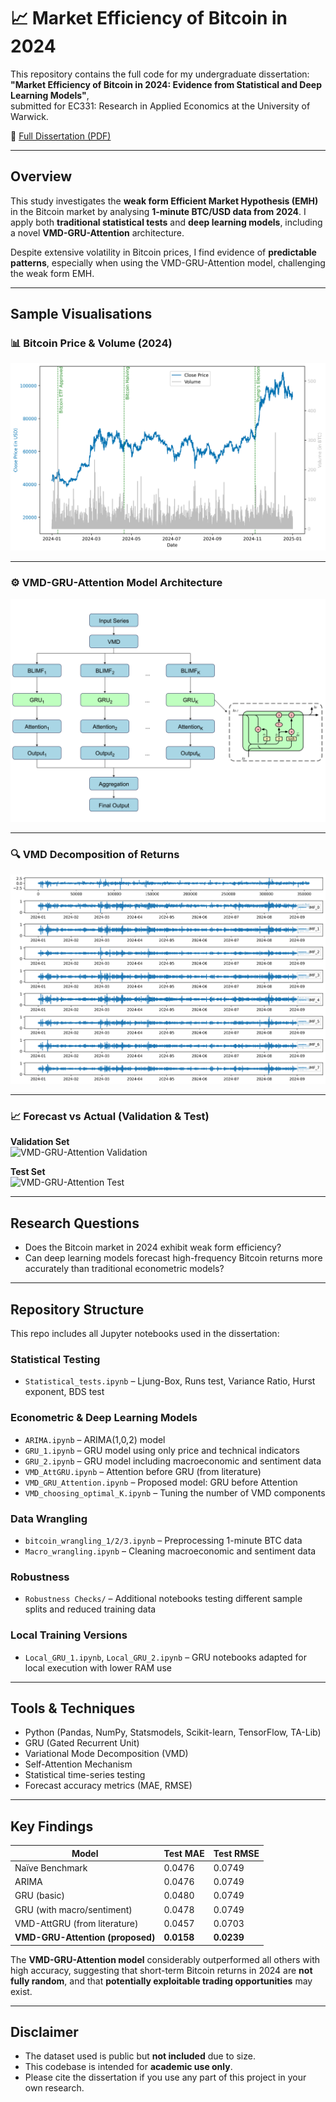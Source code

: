 # 📈 Market Efficiency of Bitcoin in 2024

This repository contains the full code for my undergraduate dissertation:  
**"Market Efficiency of Bitcoin in 2024: Evidence from Statistical and Deep Learning Models"**,  
submitted for EC331: Research in Applied Economics at the University of Warwick.

📄 [Full Dissertation (PDF)](./EC331__Research_in_Applied_Economics.pdf)

---

## Overview

This study investigates the **weak form Efficient Market Hypothesis (EMH)** in the Bitcoin market by analysing **1-minute BTC/USD data from 2024**. I apply both **traditional statistical tests** and **deep learning models**, including a novel **VMD-GRU-Attention** architecture.

Despite extensive volatility in Bitcoin prices, I find evidence of **predictable patterns**, especially when using the VMD-GRU-Attention model, challenging the weak form EMH.

---
## Sample Visualisations

### 📊 Bitcoin Price & Volume (2024)

![Bitcoin Close Price and Volume](https://raw.githubusercontent.com/alexzheng123/EC331-project/main/EMH/images/No%20titles/Bitcoin%20Close%20Price%20and%20volume.png)

---

### ⚙️ VMD-GRU-Attention Model Architecture

![VMD-GRU-Attention steps](https://raw.githubusercontent.com/alexzheng123/EC331-project/main/EMH/images/No%20titles/VMD-GRU-Attention-steps.png)

---

### 🔍 VMD Decomposition of Returns

![VMD Decomposition](https://raw.githubusercontent.com/alexzheng123/EC331-project/main/EMH/images/No%20titles/VMD%20decomposition.png)

---

### 📈 Forecast vs Actual (Validation & Test)

**Validation Set**  
![VMD-GRU-Attention Validation](https://raw.githubusercontent.com/alexzheng123/EC331-project/main/EMH/images/No%20titles/VMD-GRU-Att%20Forecast%20vs...urns%20(Validation%20Set).png)

**Test Set**  
![VMD-GRU-Attention Test](https://raw.githubusercontent.com/alexzheng123/EC331-project/main/EMH/images/No%20titles/VMD-GRU-Att%20Forecast%20vs...al%20Returns%20(Test%20Set).png)

---

## Research Questions

- Does the Bitcoin market in 2024 exhibit weak form efficiency?
- Can deep learning models forecast high-frequency Bitcoin returns more accurately than traditional econometric models?

---

## Repository Structure

This repo includes all Jupyter notebooks used in the dissertation:

### Statistical Testing
- `Statistical_tests.ipynb` – Ljung-Box, Runs test, Variance Ratio, Hurst exponent, BDS test

### Econometric & Deep Learning Models
- `ARIMA.ipynb` – ARIMA(1,0,2) model
- `GRU_1.ipynb` – GRU model using only price and technical indicators
- `GRU_2.ipynb` – GRU model including macroeconomic and sentiment data
- `VMD_AttGRU.ipynb` – Attention before GRU (from literature)
- `VMD_GRU_Attention.ipynb` – Proposed model: GRU before Attention
- `VMD_choosing_optimal_K.ipynb` – Tuning the number of VMD components

### Data Wrangling
- `bitcoin_wrangling_1/2/3.ipynb` – Preprocessing 1-minute BTC data
- `Macro_wrangling.ipynb` – Cleaning macroeconomic and sentiment data

### Robustness
- `Robustness Checks/` – Additional notebooks testing different sample splits and reduced training data

### Local Training Versions
- `Local_GRU_1.ipynb`, `Local_GRU_2.ipynb` – GRU notebooks adapted for local execution with lower RAM use

---

## Tools & Techniques

- Python (Pandas, NumPy, Statsmodels, Scikit-learn, TensorFlow, TA-Lib)
- GRU (Gated Recurrent Unit)
- Variational Mode Decomposition (VMD)
- Self-Attention Mechanism
- Statistical time-series testing
- Forecast accuracy metrics (MAE, RMSE)

---

## Key Findings

| Model                          | Test MAE | Test RMSE |
|-------------------------------|----------|-----------|
| Naïve Benchmark               | 0.0476   | 0.0749    |
| ARIMA                         | 0.0476   | 0.0749    |
| GRU (basic)                   | 0.0480   | 0.0749    |
| GRU (with macro/sentiment)    | 0.0478   | 0.0749    |
| VMD-AttGRU (from literature)  | 0.0457   | 0.0703    |
| **VMD-GRU-Attention (proposed)** | **0.0158** | **0.0239** |

The **VMD-GRU-Attention model** considerably outperformed all others with high accuracy, suggesting that short-term Bitcoin returns in 2024 are **not fully random**, and that **potentially exploitable trading opportunities** may exist.

---

## Disclaimer

- The dataset used is public but **not included** due to size.
- This codebase is intended for **academic use only**.
- Please cite the dissertation if you use any part of this project in your own research.



